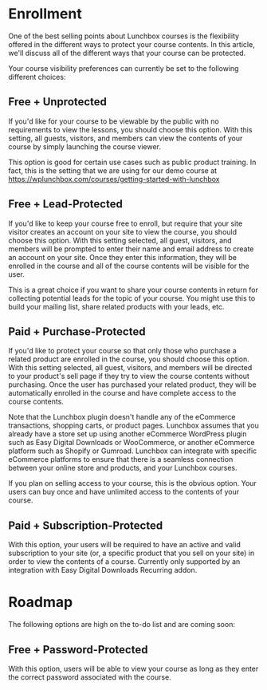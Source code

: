 # Enrollment
One of the best selling points about Lunchbox courses is the flexibility offered in the different ways to protect your course contents. In this article, we'll discuss all of the different ways that your course can be protected.

Your course visibility preferences can currently be set to the following different choices:

## Free + Unprotected

If you'd like for your course to be viewable by the public with no requirements to view the lessons, you should choose this option. With this setting, all guests, visitors, and members can view the contents of your course by simply launching the course viewer.

This option is good for certain use cases such as public product training. In fact, this is the setting that we are using for our demo course at https://wplunchbox.com/courses/getting-started-with-lunchbox

## Free + Lead-Protected

If you'd like to keep your course free to enroll, but require that your site visitor creates an account on your site to view the course, you should choose this option. With this setting selected, all guest, visitors, and members will be prompted to enter their name and email address to create an account on your site. Once they enter this information, they will be enrolled in the course and all of the course contents will be visible for the user.

This is a great choice if you want to share your course contents in return for collecting potential leads for the topic of your course. You might use this to build your mailing list, share related products with your leads, etc.

## Paid + Purchase-Protected

If you'd like to protect your course so that only those who purchase a related product are enrolled in the course, you should choose this option. With this setting selected, all guest, visitors, and members will be directed to your product's sell page if they try to view the course contents without purchasing. Once the user has purchased your related product, they will be automatically enrolled in the course and have complete access to the course contents.

Note that the Lunchbox plugin doesn't handle any of the eCommerce transactions, shopping carts, or product pages. Lunchbox assumes that you already have a store set up using another eCommerce WordPress plugin such as Easy Digital Downloads or WooCommerce, or another eCommerce platform such as Shopify or Gumroad. Lunchbox can integrate with specific eCommerce platforms to ensure that there is a seamless connection between your online store and products, and your Lunchbox courses.

If you plan on selling access to your course, this is the obvious option. Your users can buy once and have unlimited access to the contents of your course.

## Paid + Subscription-Protected

With this option, your users will be required to have an active and valid subscription to your site (or, a specific product that you sell on your site) in order to view the contents of a course. Currently only supported by an integration with Easy Digital Downloads Recurring addon.

# Roadmap

The following options are high on the to-do list and are coming soon:

## Free + Password-Protected

With this option, users will be able to view your course as long as they enter the correct password associated with the course.
